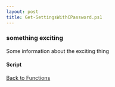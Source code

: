 ```yaml
---
layout: post
title: Get-SettingsWithCPassword.ps1
---
```


### something exciting

Some information about the exciting thing

#### Script

<script src="https://gist-it.appspot.com/github.com/BanterBoy/scripts-blog/blob/master/PowerShell/functions/Get-SettingsWithCPassword.ps1"></script>

<a href="/menu/_pages/functions.html">Back to Functions</a>
